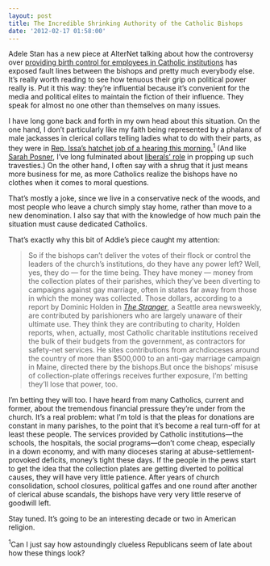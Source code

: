 ```yaml
---
layout: post
title: The Incredible Shrinking Authority of the Catholic Bishops
date: '2012-02-17 01:58:00'
---
```



Adele Stan has a new piece at AlterNet talking about how the controversy over [providing birth control for employees in Catholic institutions](http://www.alternet.org/news/154166/has_obama_exposed_the_powerlessness_of_the_us_bishops/?page=entire) has exposed fault lines between the bishops and pretty much everybody else. It’s really worth reading to see how tenuous their grip on political power really is. Put it this way: they’re influential because it’s convenient for the media and political elites to maintain the fiction of their influence. They speak for almost no one other than themselves on many issues.

I have long gone back and forth in my own head about this situation. On the one hand, I don’t particularly like my faith being represented by a phalanx of male jackasses in clerical collars telling ladies what to do with their parts, as they were in [Rep. Issa’s hatchet job of a hearing this morning.](http://thehill.com/blogs/twitter-room/other-news/211121-planned-parenthood-tweets-picture-of-all-male-panel-at-hearing-on-birth-control)<sup>1</sup> (And like [Sarah Posner](http://www.religiondispatches.org/dispatches/sarahposner/5710/aspirin_as_birth_control%2C_shazam%21_and_the_gop%E2%80%99s_crusade_against_contraception/), I’ve long fulminated about [liberals’ role](http://www.religiondispatches.org/archive/politics/5674/liberals_enabled_bishops_in_contraception_battle/) in propping up such travesties.) On the other hand, I often say with a shrug that it just means more business for me, as more Catholics realize the bishops have no clothes when it comes to moral questions.

That’s mostly a joke, since we live in a conservative neck of the woods, and most people who leave a church simply stay home, rather than move to a new denomination. I also say that with the knowledge of how much pain the situation must cause dedicated Catholics.

That’s exactly why this bit of Addie’s piece caught my attention:

> So if the bishops can’t deliver the votes of their flock or control the leaders of the church’s institutions, do they have any power left? Well, yes, they do — for the time being. They have money — money from the collection plates of their parishes, which they’ve been diverting to campaigns against gay marriage, often in states far away from those in which the money was collected. Those dollars, according to a report by Dominic Holden in [*The Stranger*](http://www.thestranger.com/seattle/mass-uprising/Content?oid=12587024), a Seattle area newsweekly, are contributed by parishioners who are largely unaware of their ultimate use. They think they are contributing to charity, Holden reports, when, actually, most Catholic charitable institutions received the bulk of their budgets from the government, as contractors for safety-net services. He sites contributions from archdioceses around the country of more than $500,000 to an anti-gay marriage campaign in Maine, directed there by the bishops.But once the bishops’ misuse of collection-plate offerings receives further exposure, I’m betting they’ll lose that power, too.

I’m betting they will too. I have heard from many Catholics, current and former, about the tremendous financial pressure they’re under from the church. It’s a real problem: what I’m told is that the pleas for donations are constant in many parishes, to the point that it’s become a real turn-off for at least these people. The services provided by Catholic institutions—the schools, the hospitals, the social programs—don’t come cheap, especially in a down economy, and with many dioceses staring at abuse-settlement-provoked deficits, money’s tight these days. If the people in the pews start to get the idea that the collection plates are getting diverted to political causes, they will have very little patience. After years of church consolidation, school closures, political gaffes and one round after another of clerical abuse scandals, the bishops have very very little reserve of goodwill left.

Stay tuned. It’s going to be an interesting decade or two in American religion.

<sup>1</sup>Can I just say how astoundingly clueless Republicans seem of late about how these things look?


